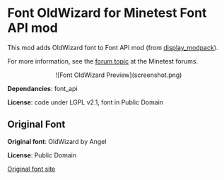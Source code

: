 # Font OldWizard for Minetest Font API mod

This mod adds OldWizard font to Font API mod (from [display_modpack](https://github.com/pyrollo/display_modpack)).

For more information, see the [forum topic](https://forum.minetest.net/viewtopic.php?t=13563) at the Minetest forums.

<center>![Font OldWizard Preview](screenshot.png)</center>

**Dependancies**: font_api

**License**: code under LGPL v2.1, font in Public Domain

## Original Font

**Original font**: OldWizard by Angel

**License**: Public Domain

[Original font site](http://www.pentacom.jp/pentacom/bitfontmaker2/gallery/?id=168)
